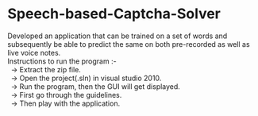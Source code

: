 # Speech-based-Captcha-Solver
Developed an application that can be trained on a set of words and subsequently be able to predict the same on both pre-recorded as well as live voice notes.
<br />Instructions to run the program :-
<br />&ensp;-> Extract the zip file.
<br />&ensp;-> Open the project(.sln) in visual studio 2010.
<br />&ensp;-> Run the program, then the GUI will get displayed.
<br />&ensp;-> First go through the guidelines.
<br />&ensp;-> Then play with the application.

